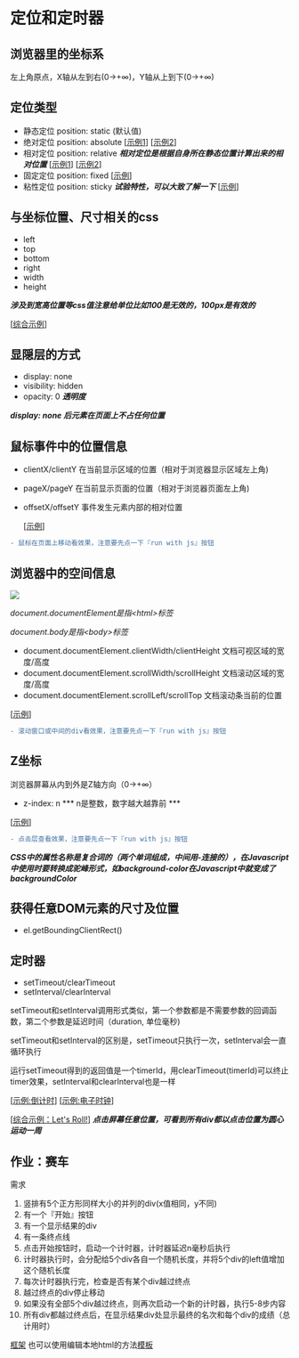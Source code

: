 # 定位和定时器

## 浏览器里的坐标系

左上角原点，X轴从左到右(0->+∞)，Y轴从上到下(0->+∞)

## 定位类型

* 静态定位 position: static (默认值)
* 绝对定位 position: absolute [[示例1](http://jsbin.com/hevano/1/edit?html,css,output)] [[示例2](http://jsbin.com/yarixed/1/edit?html,css,output)]
* 相对定位 position: relative ***相对定位是根据自身所在静态位置计算出来的相对位置*** [[示例1](http://jsbin.com/xotije/1/edit?html,css,output)] [[示例2](http://jsbin.com/yonuluf/edit?html,css,output)]
* 固定定位 position: fixed [[示例](http://jsbin.com/noxinak/1/edit?html,css,output)]
* 粘性定位 position: sticky ***试验特性，可以大致了解一下*** [[示例](http://jsbin.com/besadaj/edit?html,css,output)]

## 与坐标位置、尺寸相关的css

* left
* top
* bottom
* right
* width
* height

***涉及到宽高位置等css值注意给单位比如100是无效的，100px是有效的***

[[综合示例](http://jsbin.com/boluzuj/8/edit?html,css,output)]

## 显隠层的方式

* display: none
* visibility: hidden
* opacity: 0 ***透明度***

***display: none 后元素在页面上不占任何位置***

## 鼠标事件中的位置信息

* clientX/clientY 在当前显示区域的位置（相对于浏览器显示区域左上角)
* pageX/pageY 在当前显示页面的位置（相对于浏览器页面左上角)
* offsetX/offsetY 事件发生元素内部的相对位置

  [[示例](http://jsbin.com/vofanet/7/edit?html,css,js,output)]

```diff
- 鼠标在页面上移动看效果，注意要先点一下『run with js』按钮
```

## 浏览器中的空间信息
![](https://ws4.sinaimg.cn/large/006tNc79gy1fhzl9em9nvj30h30nstaz.jpg)

*document.documentElement是指&lt;html&gt;标签*

*document.body是指&lt;body&gt;标签*

* document.documentElement.clientWidth/clientHeight 文档可视区域的宽度/高度
* document.documentElement.scrollWidth/scrollHeight 文档滚动区域的宽度/高度
* document.documentElement.scrollLeft/scrollTop 文档滚动条当前的位置

[[示例](http://jsbin.com/faregeg/17/edit?html,css,js,output)]
```diff
- 滚动窗口或中间的div看效果，注意要先点一下『run with js』按钮
```

## Z坐标
浏览器屏幕从内到外是Z轴方向（0->+∞）

* z-index: n *** n是整数，数字越大越靠前 ***

[[示例](http://jsbin.com/muyewic/4/edit?html,css,js,output)]

```diff
- 点击层查看效果，注意要先点一下『run with js』按钮
```

***CSS中的属性名称是复合词的（两个单词组成，中间用-连接的），在Javascript中使用时要转换成驼峰形式，如background-color在Javascript中就变成了backgroundColor***

## 获得任意DOM元素的尺寸及位置

* el.getBoundingClientRect()

## 定时器

* setTimeout/clearTimeout
* setInterval/clearInterval

setTimeout和setInterval调用形式类似，第一个参数都是不需要参数的回调函数，第二个参数是延迟时间（duration, 单位毫秒)

setTimeout和setInterval的区别是，setTimeout只执行一次，setInterval会一直循环执行

运行setTimeout得到的返回值是一个timerId，用clearTimeout(timerId)可以终止timer效果，setInterval和clearInterval也是一样

[[示例:倒计时](http://jsbin.com/puvogoy/edit?html,css,js,output)]
[[示例:电子时钟](http://jsbin.com/gidopok/9/edit?html,css,js,output)]

[[综合示例：Let's Roll!](./circle.html)] ***点击屏幕任意位置，可看到所有div都以点击位置为圆心运动一周***

## 作业：赛车

需求
1. 竖排有5个正方形同样大小的并列的div(x值相同，y不同)
1. 有一个『开始』按钮
1. 有一个显示结果的div
1. 有一条终点线
1. 点击开始按钮时，启动一个计时器，计时器延迟n毫秒后执行
1. 计时器执行时，会分配给5个div各自一个随机长度，并将5个div的left值增加这个随机长度
1. 每次计时器执行完，检查是否有某个div越过终点
1. 越过终点的div停止移动
1. 如果没有全部5个div越过终点，则再次启动一个新的计时器，执行5-8步内容
1. 所有div都越过终点后，在显示结果div处显示最终的名次和每个div的成绩（总计用时）

[框架](http://jsbin.com/tutovu/12/edit?html,css,js,output) 也可以使用编辑本地html的方法[模板](./assignment.html)
